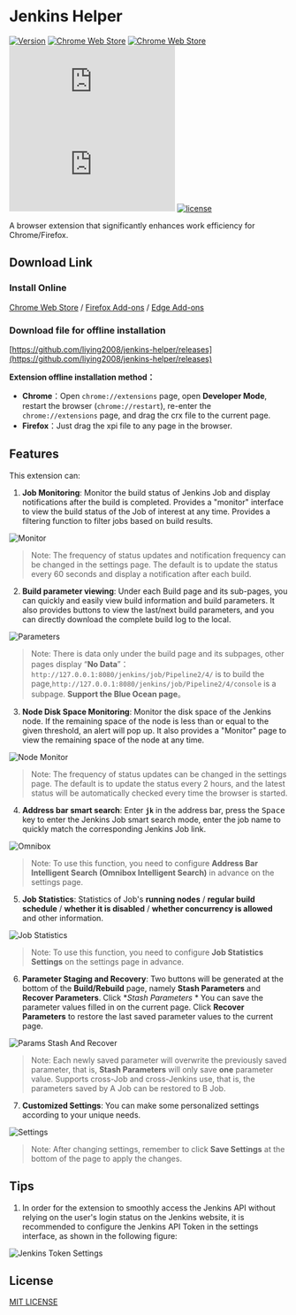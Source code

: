 # Jenkins Helper   

[![Version](https://img.shields.io/github/release/liying2008/jenkins-helper?label=version)](https://github.com/liying2008/jenkins-helper/releases)
[![Chrome Web Store](https://img.shields.io/chrome-web-store/users/lkjoiakaidioklnfdejmnoebfbjcbemh?label=chrome%20users)](https://chrome.google.com/webstore/detail/jenkins-helper/lkjoiakaidioklnfdejmnoebfbjcbemh)
[![Chrome Web Store](https://img.shields.io/chrome-web-store/stars/lkjoiakaidioklnfdejmnoebfbjcbemh?label=chrome%20stars)](https://chrome.google.com/webstore/detail/jenkins-helper/lkjoiakaidioklnfdejmnoebfbjcbemh)
[![Mozilla Add-on](https://img.shields.io/amo/users/jenkins.helper@duduhuo.cc?label=firefox%20users)](https://addons.mozilla.org/addon/jenkins-helper/)
[![Mozilla Add-on](https://img.shields.io/amo/stars/jenkins.helper@duduhuo.cc?label=firefox%20stars)](https://addons.mozilla.org/addon/jenkins-helper/)
[![license](https://img.shields.io/github/license/liying2008/jenkins-helper.svg)](https://github.com/liying2008/jenkins-helper/blob/master/LICENSE)


A browser extension that significantly enhances work efficiency for Chrome/Firefox.

## Download Link

### Install Online

[Chrome Web Store](https://chrome.google.com/webstore/detail/jenkins-helper/lkjoiakaidioklnfdejmnoebfbjcbemh) / [Firefox Add-ons](https://addons.mozilla.org/addon/jenkins-helper/) / [Edge Add-ons](https://microsoftedge.microsoft.com/addons/detail/pelamneechdnppiophlmioibcjkidifc)

### Download file for offline installation

[https://github.com/liying2008/jenkins-helper/releases](https://github.com/liying2008/jenkins-helper/releases)

**Extension offline installation method：**

- **Chrome**：Open `chrome://extensions` page, open **Developer Mode**, restart the browser (`chrome://restart`), re-enter the `chrome://extensions` page, and drag the crx file to the current page.
- **Firefox**：Just drag the xpi file to any page in the browser.


## Features

This extension can:

1. **Job Monitoring**: Monitor the build status of Jenkins Job and display notifications after the build is completed. Provides a "monitor" interface to view the build status of the Job of interest at any time. Provides a filtering function to filter jobs based on build results.

![Monitor](screenshots/monitor.png)

> Note: The frequency of status updates and notification frequency can be changed in the settings page. The default is to update the status every 60 seconds and display a notification after each build.


2. **Build parameter viewing**: Under each Build page and its sub-pages, you can quickly and easily view build information and build parameters. It also provides buttons to view the last/next build parameters, and you can directly download the complete build log to the local.

![Parameters](screenshots/params.png)

> Note: There is data only under the build page and its subpages, other pages display “**No Data**”：`http://127.0.0.1:8080/jenkins/job/Pipeline2/4/` is to build the page,`http://127.0.0.1:8080/jenkins/job/Pipeline2/4/console` is a subpage.
> **Support the Blue Ocean page**。


3. **Node Disk Space Monitoring**: Monitor the disk space of the Jenkins node. If the remaining space of the node is less than or equal to the given threshold, an alert will pop up. It also provides a "Monitor" page to view the remaining space of the node at any time.

![Node Monitor](screenshots/node_monitor.png)

> Note: The frequency of status updates can be changed in the settings page. The default is to update the status every 2 hours, and the latest status will be automatically checked every time the browser is started.


4. **Address bar smart search**: Enter **`jk`** in the address bar, press the <kbd>Space</kbd> key to enter the Jenkins Job smart search mode, enter the job name to quickly match the corresponding Jenkins Job link.

![Omnibox](screenshots/omnibox.png)

> Note: To use this function, you need to configure **Address Bar Intelligent Search (Omnibox Intelligent Search)** in advance on the settings page.
5. **Job Statistics**: Statistics of Job's **running nodes** / **regular build schedule** / **whether it is disabled** / **whether concurrency is allowed** and other information.

![Job Statistics](screenshots/job_statistics.png)

> Note: To use this function, you need to configure **Job Statistics Settings** on the settings page in advance.

6. **Parameter Staging and Recovery**: Two buttons will be generated at the bottom of the **Build/Rebuild** page, namely **Stash Parameters** and **Recover Parameters**. Click **Stash Parameters* * You can save the parameter values filled in on the current page. Click **Recover Parameters** to restore the last saved parameter values to the current page.

![Params Stash And Recover](screenshots/params_stash_and_recover.png)

> Note: Each newly saved parameter will overwrite the previously saved parameter, that is, **Stash Parameters** will only save **one** parameter value.
> Supports cross-Job and cross-Jenkins use, that is, the parameters saved by A Job can be restored to B Job.


7. **Customized Settings**: You can make some personalized settings according to your unique needs.

![Settings](screenshots/settings.png)

> Note: After changing settings, remember to click **Save Settings** at the bottom of the page to apply the changes.


## Tips

1. In order for the extension to smoothly access the Jenkins API without relying on the user's login status on the Jenkins website, it is recommended to configure the Jenkins API Token in the settings interface, as shown in the following figure:

![Jenkins Token Settings](screenshots/jenkins_token_settings.png)


## License

[MIT LICENSE](LICENSE)
